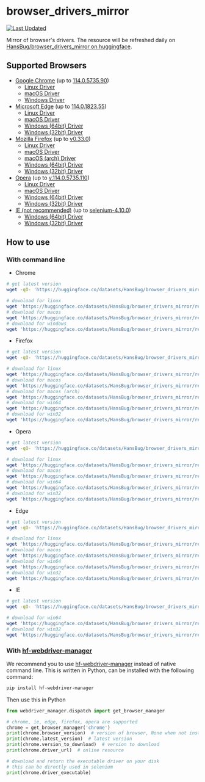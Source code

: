 # browser_drivers_mirror

[![Last Updated](https://img.shields.io/endpoint?url=https://gist.githubusercontent.com/HansBug/4ff4fe9d279fa2bc2cef37fec8cde822/raw/data_last_update.json)](https://huggingface.co/datasets/HansBug/browser_drivers_mirror/tree/main/)

Mirror of browser's drivers. The resource will be refreshed daily
on [HansBug/browser_drivers_mirror on huggingface](https://huggingface.co/datasets/HansBug/browser_drivers_mirror/tree/main/).

## Supported Browsers

* [Google Chrome](https://huggingface.co/datasets/HansBug/browser_drivers_mirror/tree/main/google) (up to [114.0.5735.90](https://huggingface.co/datasets/HansBug/browser_drivers_mirror/tree/main/google/114.0.5735.90))
    * [Linux Driver](https://huggingface.co/datasets/HansBug/browser_drivers_mirror/resolve/main/google/114.0.5735.90/chromedriver_linux64.zip)
    * [macOS Driver](https://huggingface.co/datasets/HansBug/browser_drivers_mirror/resolve/main/google/114.0.5735.90/chromedriver_mac64.zip)
    * [Windows Driver](https://huggingface.co/datasets/HansBug/browser_drivers_mirror/resolve/main/google/114.0.5735.90/chromedriver_win32.zip)
* [Microsoft Edge](${EDGE_DIR) (up to [114.0.1823.55](https://huggingface.co/datasets/HansBug/browser_drivers_mirror/tree/main/edge/114.0.1823.55))
    * [Linux Driver](https://huggingface.co/datasets/HansBug/browser_drivers_mirror/resolve/main/edge/114.0.1823.55/edgedriver_linux64.zip)
    * [macOS Driver](https://huggingface.co/datasets/HansBug/browser_drivers_mirror/resolve/main/edge/114.0.1823.55/edgedriver_mac64.zip)
    * [Windows (64bit) Driver](https://huggingface.co/datasets/HansBug/browser_drivers_mirror/resolve/main/edge/114.0.1823.55/edgedriver_win64.zip)
    * [Windows (32bit) Driver](https://huggingface.co/datasets/HansBug/browser_drivers_mirror/resolve/main/edge/114.0.1823.55/edgedriver_win32.zip)
* [Mozilla Firefox](https://huggingface.co/datasets/HansBug/browser_drivers_mirror/tree/main/firefox) (up to [v0.33.0](https://huggingface.co/datasets/HansBug/browser_drivers_mirror/tree/main/firefox/v0.33.0))
    * [Linux Driver](https://huggingface.co/datasets/HansBug/browser_drivers_mirror/resolve/main/firefox/v0.33.0/geckodriver-v0.33.0-linux64.tar.gz)
    * [macOS Driver](https://huggingface.co/datasets/HansBug/browser_drivers_mirror/resolve/main/firefox/v0.33.0/geckodriver-v0.33.0-macos.tar.gz)
    * [macOS (arch) Driver](https://huggingface.co/datasets/HansBug/browser_drivers_mirror/resolve/main/firefox/v0.33.0/geckodriver-v0.33.0-macos-aarch64.tar.gz)
    * [Windows (64bit) Driver](https://huggingface.co/datasets/HansBug/browser_drivers_mirror/resolve/main/firefox/v0.33.0/geckodriver-v0.33.0-win64.zip)
    * [Windows (32bit) Driver](https://huggingface.co/datasets/HansBug/browser_drivers_mirror/resolve/main/firefox/v0.33.0/geckodriver-v0.33.0-win32.zip)
* [Opera](https://huggingface.co/datasets/HansBug/browser_drivers_mirror/tree/main/opera) (up to [v.114.0.5735.110](https://huggingface.co/datasets/HansBug/browser_drivers_mirror/tree/main/opera/v.114.0.5735.110))
    * [Linux Driver](https://huggingface.co/datasets/HansBug/browser_drivers_mirror/resolve/main/opera/v.114.0.5735.110/operadriver_linux64.zip)
    * [macOS Driver](https://huggingface.co/datasets/HansBug/browser_drivers_mirror/resolve/main/opera/v.114.0.5735.110/operadriver_mac64.zip)
    * [Windows (64bit) Driver](https://huggingface.co/datasets/HansBug/browser_drivers_mirror/resolve/main/opera/v.114.0.5735.110/operadriver_win64.zip)
    * [Windows (32bit) Driver](https://huggingface.co/datasets/HansBug/browser_drivers_mirror/resolve/main/opera/v.114.0.5735.110/operadriver_win32.zip)
* [IE (not recommended)](https://huggingface.co/datasets/HansBug/browser_drivers_mirror/tree/main/ie) (up to [selenium-4.10.0](https://huggingface.co/datasets/HansBug/browser_drivers_mirror/tree/main/ie/selenium-4.10.0))
    * [Windows (64bit) Driver](https://huggingface.co/datasets/HansBug/browser_drivers_mirror/resolve/main/ie/selenium-4.10.0/IEDriverServer_x64_4.10.0.zip)
    * [Windows (32bit) Driver](https://huggingface.co/datasets/HansBug/browser_drivers_mirror/resolve/main/ie/selenium-4.10.0/IEDriverServer_Win32_4.10.0.zip)

## How to use

### With command line

* Chrome

```bash
# get latest version
wget -qO- 'https://huggingface.co/datasets/HansBug/browser_drivers_mirror/resolve/main/google/LATEST_RELEASE'

# download for linux
wget 'https://huggingface.co/datasets/HansBug/browser_drivers_mirror/resolve/main/google/114.0.5735.90/chromedriver_linux64.zip'
# download for macos
wget 'https://huggingface.co/datasets/HansBug/browser_drivers_mirror/resolve/main/google/114.0.5735.90/chromedriver_mac64.zip'
# download for windows
wget 'https://huggingface.co/datasets/HansBug/browser_drivers_mirror/resolve/main/google/114.0.5735.90/chromedriver_win32.zip'

```

* Firefox

```bash
# get latest version
wget -qO- 'https://huggingface.co/datasets/HansBug/browser_drivers_mirror/resolve/main/firefox/LATEST_RELEASE'

# download for linux
wget 'https://huggingface.co/datasets/HansBug/browser_drivers_mirror/resolve/main/firefox/v0.33.0/geckodriver-v0.33.0-linux64.tar.gz'
# download for macos
wget 'https://huggingface.co/datasets/HansBug/browser_drivers_mirror/resolve/main/firefox/v0.33.0/geckodriver-v0.33.0-macos.tar.gz'
# download for macos (arch)
wget 'https://huggingface.co/datasets/HansBug/browser_drivers_mirror/resolve/main/firefox/v0.33.0/geckodriver-v0.33.0-macos-aarch64.tar.gz'
# download for win64
wget 'https://huggingface.co/datasets/HansBug/browser_drivers_mirror/resolve/main/firefox/v0.33.0/geckodriver-v0.33.0-win64.zip'
# download for win32
wget 'https://huggingface.co/datasets/HansBug/browser_drivers_mirror/resolve/main/firefox/v0.33.0/geckodriver-v0.33.0-win32.zip'

```

* Opera

```bash
# get latest version
wget -qO- 'https://huggingface.co/datasets/HansBug/browser_drivers_mirror/resolve/main/opera/LATEST_RELEASE'

# download for linux
wget 'https://huggingface.co/datasets/HansBug/browser_drivers_mirror/resolve/main/opera/v.114.0.5735.110/operadriver_linux64.zip'
# download for macos
wget 'https://huggingface.co/datasets/HansBug/browser_drivers_mirror/resolve/main/opera/v.114.0.5735.110/operadriver_mac64.zip'
# download for win64
wget 'https://huggingface.co/datasets/HansBug/browser_drivers_mirror/resolve/main/opera/v.114.0.5735.110/operadriver_win64.zip'
# download for win32
wget 'https://huggingface.co/datasets/HansBug/browser_drivers_mirror/resolve/main/opera/v.114.0.5735.110/operadriver_win32.zip'

```

* Edge

```bash
# get latest version
wget -qO- 'https://huggingface.co/datasets/HansBug/browser_drivers_mirror/resolve/main/edge/LATEST_STABLE'

# download for linux
wget 'https://huggingface.co/datasets/HansBug/browser_drivers_mirror/resolve/main/edge/114.0.1823.55/edgedriver_linux64.zip'
# download for macos
wget 'https://huggingface.co/datasets/HansBug/browser_drivers_mirror/resolve/main/edge/114.0.1823.55/edgedriver_mac64.zip'
# download for win64
wget 'https://huggingface.co/datasets/HansBug/browser_drivers_mirror/resolve/main/edge/114.0.1823.55/edgedriver_win64.zip'
# download for win32
wget 'https://huggingface.co/datasets/HansBug/browser_drivers_mirror/resolve/main/edge/114.0.1823.55/edgedriver_win32.zip'

```

* IE

```bash
# get latest version
wget -qO- 'https://huggingface.co/datasets/HansBug/browser_drivers_mirror/resolve/main/ie/LATEST_RELEASE'

# download for win64
wget 'https://huggingface.co/datasets/HansBug/browser_drivers_mirror/resolve/main/ie/selenium-4.10.0/IEDriverServer_x64_4.10.0.zip'
# download for win32
wget 'https://huggingface.co/datasets/HansBug/browser_drivers_mirror/resolve/main/ie/selenium-4.10.0/IEDriverServer_Win32_4.10.0.zip'

```

### With [hf-webdriver-manager](https://github.com/HansBug/hf_webdriver_manager)

We recommend you to use [hf-webdriver-manager](https://github.com/HansBug/hf_webdriver_manager) instead of native
command line. This is written in Python, can be installed with the following command:

```bash
pip install hf-webdriver-manager
```

Then use this in Python

```python
from webdriver_manager.dispatch import get_browser_manager

# chrome, ie, edge, firefox, opera are supported
chrome = get_browser_manager('chrome')
print(chrome.browser_version)  # version of browser, None when not installed
print(chrome.latest_version)  # latest version
print(chrome.version_to_download)  # version to download
print(chrome.driver_url)  # online resource

# download and return the executable driver on your disk
# this can be directly used in selenium
print(chrome.driver_executable)
```

